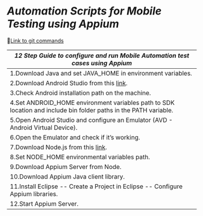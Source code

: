 # *Automation Scripts for Mobile Testing using Appium*

🔗[Link to git commands](https://confluence.atlassian.com/bitbucketserver/basic-git-commands-776639767.html)

*12 Step Guide to configure and run Mobile Automation test cases using Appium* | 
------------ |
1.Download Java and set JAVA_HOME in environment variables. |
2.Download Android Studio from this [link](https://developer.android.com/studio). |
3.Check Android installation path on the machine. |
4.Set ANDROID_HOME environment variables path to SDK location and include bin folder paths in the PATH variable. |
5.Open Android Studio and configure an Emulator (AVD - Android Virtual Device). |
6.Open the Emulator and check if it’s working. |
7.Download Node.js from this [link](https://nodejs.org/en/download/). |
8.Set NODE_HOME environmental variables path. |
9.Download Appium Server from Node. |
10.Download Appium Java client library. |
11.Install Eclipse -- Create a Project in Eclipse -- Configure Appium libraries. |
12.Start Appium Server. |
